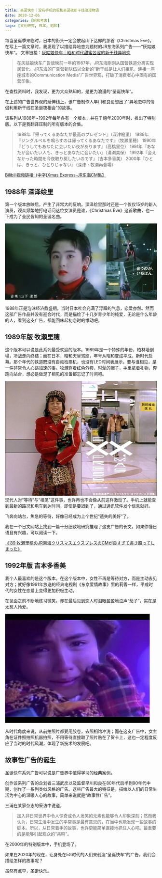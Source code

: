 ```yaml
---
title: 圣诞快车｜没有手机的昭和圣诞夜新干线浪漫物语
date: 2020-12-06
categories: [昭和考古]
tags: [文化研究, 日本, 昭和]
---
```

每当圣诞季来临时，日本的街头一定会放起山下达郎的那首《Christmas Eve》。
在写上一篇文章时，我发现了以描绘异地恋为题材的JR东海系列广告——“灰姑娘快车”。
文章链接：[灰姑娘快车｜昭和时代甜蜜苦涩的新干线异地恋](http://mp.weixin.qq.com/s?__biz=MzI5MTY0OTM5NA==&mid=2247484420&idx=1&sn=b2813de37850e7609e6b58ee68479dfb&chksm=ec0c2619db7baf0f4ece1a1328ea26ca2d32be83480cea5fd4c101575367c13d094d34da3c39&scene=21#wechat_redirect)

> 在灰姑娘快车广告放映前一年的1987年，JR东海刚刚从国营铁道分离实现民营化。JR东海的广告营销队伍以全新的“新干线是让人们相见，连接一座座城市的Communication Media”广告世界观，打破了消费者心中固有的国营印象。



在查找资料时，我发现，更为大众熟知的，是更为浪漫的“圣诞快车”。

在上述的广告世界观的延伸线上，该广告制作人早川和良设想出了“异地恋中的情侣利用新干线在圣诞夜相会”的故事。

该系列从1988年~1992年每年各有一个版本，并在千禧年2000年时，推出了特别版。以下是我翻译压制的所有版本的合集。

> 1988年『帰ってくるあなたが最高のプレゼント』（深津絵里）
1989年『ジングルベルを鳴らすのは帰ってくるあなたです』（牧瀬里穂）
1990年『どうしてもあなたに会いたい夜があります』（高橋里奈）
1991年『あなたが会いたい人も、きっとあなたに会いたい』（溝渕美保）
1992年『会えなかった時間を今夜取り戻したいのです』（吉本多香美）
2000年『ひとは、きっと、ひとりじゃない』（深津・牧瀬再登場）

[Bilibili视频链接: (中字)Xmas Express-JR东海CM集】](https://www.bilibili.com/video/BV1hy4y1S7nV/?share_source=copy_web&vd_source=dcd013842618f18e85ae1ee955f4ea4a)


## 1988年 深泽绘里

第一个版本放映后，产生了非常大的反响。深泽绘里那时还是一个仅仅15岁的新人演员，观众频繁地打电话问这位女演员是谁，《Christmas Eve》这首歌曲，也一下成为了全民皆知的圣诞名曲。

![1](/assets/img/postimg/christmas-express/1.jpeg)

1988年正是泡沫经济鼎盛期，当时日本社会充满了浮躁的气息，恋爱亦然。然而这部广告作品并没有迎合时代，而是描绘了十几岁青少年的纯爱，无论是什么年龄的人，看到这支广告，都能回味起初恋时的悸动吧。


## 1989年版 牧瀬里穂

这个版本可以说是此系列最受欢迎的版本。1989年是一个特殊的年份，柏林墙倒塌，冷战走向终结；而在日本，昭和天皇驾崩，年号从昭和变成平成，新时代启幕。那个年代的铁道既没有自动检票机，也没有LED时间表展示，要与谁相见，是一件非常令人心跳加速的事。牧瀬穿着红色外套，时髦的帽子，手里拿着礼物，奔跑向站台，想必是做足了相见的准备都忘记了时间吧。

![2](/assets/img/postimg/christmas-express/2.png)
现代人对“等待”与“相见”这件事，也许再也不会像从前这样激动了。手机上就能查到最新的路况和电车到达时间，即使是要迟到了，通过通讯软件发个信息就好。

飞奔向站台，焦急的等待，好像已经成为上个世纪“遗失的美好”了。

我在一个日文网站上找到一篇十分细致地研究推理了这支广告的长文，如果你懂日语且有兴趣，可以阅读一下。

[《’89 牧瀬里穂のJR東海クリスマスエクスプレスのCMが良すぎて書き殴ってしまった》](https://sakumaga.sakura.ad.jp/entry/2020/10/07/120000)

## 1992年版 吉本多香美

我个人最喜欢的是这个版本。在这个版本中，女性不再是等待对方，而是主动去见对方；就好像1991年放送的经典电视剧《东京爱情故事》里的莉香一样，平成时代的女性在恋爱上变得更加积极主动。

在见面之前不断地练习微笑，却在最后见到恋人时泪眼盈盈地泣声“茄子”，实在是太惹人怜爱。

![3](/assets/img/postimg/christmas-express/3.jpeg)

从时代角度来说，从前拍照片都要用胶卷，去照相馆冲洗；而在这支广告中，女主角在证件照拍照机器拍照，不用等待直接取了照片贴在了贺卡上，这也一定程度反应了当时的时代风潮，体现了新技术的发展吧。
                     
## 故事性广告的诞生

圣诞快车系列广告可以说是广告界中值得学习的经典案例。

创作该系列广告的企划者三浦武彦以及监督早川和良在80年代后半到90年代中期，创作了一系列类似风格的广告。这些广告最大的特征是，描绘以人们的日常生活为中心的温暖人心的故事，简单来说就是“故事性广告”。

三浦在某家杂志的采访中说道，

> 加入非日常世界中令人惊奇或令人发笑的元素也能够令人印象深刻；然而我认为，日常生活中发生的平常事是最有意思的，在当中也能发现一些故事的脚本。所以，从日常着手的故事，也许更能简单直接地抓住人心吧。最重要的是能够引起观众的“共鸣”。

在2000年的特别版本中，手机登场了。

如果在2020年的现在，让身处在5G时代的人们来创造“圣诞快车”的广告，我们会描绘怎样的故事呢？

虽然有点早，圣诞快乐。
